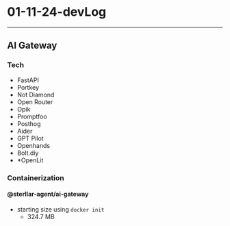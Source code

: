 # 01-11-24-devLog

---

## AI Gateway

### Tech

- FastAPI
- Portkey
- Not Diamond
- Open Router
- Opik
- Promptfoo
- Posthog
- Aider
- GPT Pilot
- Openhands
- Bolt.diy
- *OpenLit

### Containerization

#### @sterllar-agent/ai-gateway

- starting size using `docker init`
  - 324.7 MB
